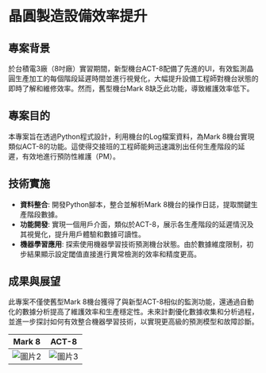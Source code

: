 # 晶圓製造設備效率提升

## 專案背景
於台積電3廠（8吋廠）實習期間，新型機台ACT-8配備了先進的UI，有效監測晶圓生產加工的每個階段延遲時間並進行視覺化，大幅提升設備工程師對機台狀態的即時了解和維修效率。然而，舊型機台Mark 8缺乏此功能，導致維護效率低下。

## 專案目的
本專案旨在透過Python程式設計，利用機台的Log檔案資料，為Mark 8機台實現類似ACT-8的功能。這使得交接班的工程師能夠迅速識別出任何生產階段的延遲，有效地進行預防性維護（PM）。

## 技術實施
- **資料整合**: 開發Python腳本，整合並解析Mark 8機台的操作日誌，提取關鍵生產階段數據。
- **功能開發**: 實現一個用戶介面，類似於ACT-8，展示各生產階段的延遲情況及其視覺化，提升用戶體驗和數據可讀性。
- **機器學習應用**: 探索使用機器學習技術預測機台狀態。由於數據維度限制，初步結果顯示設定閾值直接進行異常檢測的效率和精度更高。

## 成果與展望
此專案不僅使舊型Mark 8機台獲得了與新型ACT-8相似的監測功能，還通過自動化的數據分析提高了維護效率和生產穩定性。未來計劃優化數據收集和分析過程，並進一步探討如何有效整合機器學習技術，以實現更高級的預測模型和故障診斷。

| Mark 8 | ACT-8 |
| ---- | -------- |
| ![圖片2](https://hackmd.io/_uploads/Hyaa-ALIR.png)|![圖片3](https://hackmd.io/_uploads/BkoA-R88A.png)|
